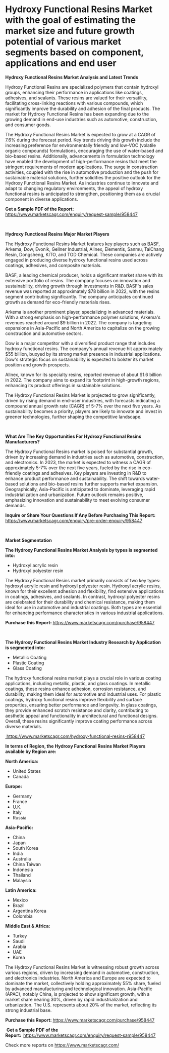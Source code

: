 <p><h1>Hydroxy Functional Resins Market with the goal of estimating the market size and future growth potential of various market segments based on component, applications and end user</h1></p><p><strong>Hydroxy Functional Resins Market Analysis and Latest Trends</strong></p>
<p><p>Hydroxy Functional Resins are specialized polymers that contain hydroxyl groups, enhancing their performance in applications like coatings, adhesives, and sealants. These resins are valued for their versatility, facilitating cross-linking reactions with various compounds, which significantly improve the durability and adhesion of the final products. The market for Hydroxy Functional Resins has been expanding due to the growing demand in end-use industries such as automotive, construction, and consumer goods.</p><p>The Hydroxy Functional Resins Market is expected to grow at a CAGR of 7.6% during the forecast period. Key trends driving this growth include the increasing preference for environmentally friendly and low-VOC (volatile organic compounds) formulations, encouraging the use of water-based and bio-based resins. Additionally, advancements in formulation technology have enabled the development of high-performance resins that meet the stringent requirements of modern applications. The surge in construction activities, coupled with the rise in automotive production and the push for sustainable material solutions, further solidifies the positive outlook for the Hydroxy Functional Resins Market. As industries continue to innovate and adapt to changing regulatory environments, the appeal of hydroxy functional resins is anticipated to strengthen, positioning them as a crucial component in diverse applications.</p></p>
<p><strong>Get a Sample PDF of the Report:&nbsp;</strong> <a href="https://www.marketscagr.com/enquiry/request-sample/958447?utm_campaign=2304&utm_medium=2&utm_source=Github&utm_content=ia&utm_term=21032025&utm_id=hydroxy-functional-resins">https://www.marketscagr.com/enquiry/request-sample/958447</a></p>
<p>&nbsp;</p>
<p><strong>Hydroxy Functional Resins Major Market Players</strong></p>
<p><p>The Hydroxy Functional Resins Market features key players such as BASF, Arkema, Dow, Evonik, Gellner Industrial, Allnex, Elementis, Sanmu, TaiChang Resin, Dongsheng, KITO, and TOD Chemical. These companies are actively engaged in producing diverse hydroxy functional resins used across coatings, adhesives, and composite materials.</p><p>BASF, a leading chemical producer, holds a significant market share with its extensive portfolio of resins. The company focuses on innovation and sustainability, driving growth through investments in R&D. BASF's sales revenue was reported at approximately $78 billion in 2022, with the resins segment contributing significantly. The company anticipates continued growth as demand for eco-friendly materials rises.</p><p>Arkema is another prominent player, specializing in advanced materials. With a strong emphasis on high-performance polymer solutions, Arkema's revenues reached around $9 billion in 2022. The company is targeting expansions in Asia-Pacific and North America to capitalize on the growing construction and automotive sectors.</p><p>Dow is a major competitor with a diversified product range that includes hydroxy functional resins. The company's annual revenue hit approximately $55 billion, buoyed by its strong market presence in industrial applications. Dow's strategic focus on sustainability is expected to bolster its market position and growth prospects.</p><p>Allnex, known for its specialty resins, reported revenue of about $1.6 billion in 2022. The company aims to expand its footprint in high-growth regions, enhancing its product offerings in sustainable solutions.</p><p>The Hydroxy Functional Resins Market is projected to grow significantly, driven by rising demand in end-user industries, with forecasts indicating a compound annual growth rate (CAGR) of 5-7% over the next five years. As sustainability becomes a priority, players are likely to innovate and invest in greener technologies, further shaping the competitive landscape.</p></p>
<p>&nbsp;</p>
<p><strong>What Are The Key Opportunities For Hydroxy Functional Resins Manufacturers?</strong></p>
<p><p>The Hydroxy Functional Resins market is poised for substantial growth, driven by increasing demand in industries such as automotive, construction, and electronics. In 2023, the market is expected to witness a CAGR of approximately 5-7% over the next five years, fueled by the rise in eco-friendly coatings and adhesives. Key players are investing in R&D to enhance product performance and sustainability. The shift towards water-based solutions and bio-based resins further supports market expansion. Geographically, Asia-Pacific is anticipated to dominate, leveraging rapid industrialization and urbanization. Future outlook remains positive, emphasizing innovation and sustainability to meet evolving consumer demands.</p></p>
<p><strong>Inquire or Share Your Questions If Any Before Purchasing This Report:</strong> <a href="https://www.marketscagr.com/enquiry/pre-order-enquiry/958447?utm_campaign=2304&utm_medium=2&utm_source=Github&utm_content=ia&utm_term=21032025&utm_id=hydroxy-functional-resins">https://www.marketscagr.com/enquiry/pre-order-enquiry/958447</a></p>
<p>&nbsp;</p>
<p><strong>Market Segmentation</strong></p>
<p><strong>The Hydroxy Functional Resins Market Analysis by types is segmented into:</strong></p>
<p><ul><li>Hydroxyl acrylic resin</li><li>Hydroxyl polyester resin</li></ul></p>
<p><p>The Hydroxy Functional Resins market primarily consists of two key types: hydroxyl acrylic resin and hydroxyl polyester resin. Hydroxyl acrylic resins, known for their excellent adhesion and flexibility, find extensive applications in coatings, adhesives, and sealants. In contrast, hydroxyl polyester resins are celebrated for their durability and chemical resistance, making them ideal for use in automotive and industrial coatings. Both types are essential for enhancing performance characteristics in various industrial applications.</p></p>
<p><strong>Purchase this Report:&nbsp;</strong><a href="https://www.marketscagr.com/purchase/958447?utm_campaign=2304&utm_medium=2&utm_source=Github&utm_content=ia&utm_term=21032025&utm_id=hydroxy-functional-resins">https://www.marketscagr.com/purchase/958447</a></p>
<p>&nbsp;</p>
<p><strong>The Hydroxy Functional Resins Market Industry Research by Application is segmented into:</strong></p>
<p><ul><li>Metallic Coating</li><li>Plastic Coating</li><li>Glass Coating</li></ul></p>
<p><p>The hydroxy functional resins market plays a crucial role in various coating applications, including metallic, plastic, and glass coatings. In metallic coatings, these resins enhance adhesion, corrosion resistance, and durability, making them ideal for automotive and industrial uses. For plastic coatings, hydroxy functional resins improve flexibility and surface properties, ensuring better performance and longevity. In glass coatings, they provide enhanced scratch resistance and clarity, contributing to aesthetic appeal and functionality in architectural and functional designs. Overall, these resins significantly improve coating performance across diverse materials.</p></p>
<p><a href="https://www.marketscagr.com/hydroxy-functional-resins-r958447?utm_campaign=2304&utm_medium=2&utm_source=Github&utm_content=ia&utm_term=21032025&utm_id=hydroxy-functional-resins">&nbsp;https://www.marketscagr.com/hydroxy-functional-resins-r958447</a></p>
<p><strong>In terms of Region, the Hydroxy Functional Resins Market Players available by Region are:</strong></p>
<p>
    <p> <strong> North America: </strong>
        <ul>
            <li>United States</li>
            <li>Canada</li>
        </ul>
        </p> 
    <p> <strong> Europe: </strong>
        <ul>
            <li>Germany</li>
            <li>France</li>
            <li>U.K.</li>
            <li>Italy</li>
            <li>Russia</li>
        </ul>
        </p> 
    <p> <strong> Asia-Pacific: </strong>
        <ul>
            <li>China</li>
            <li>Japan</li>
            <li>South Korea</li>
            <li>India</li>
            <li>Australia</li>
            <li>China Taiwan</li>
            <li>Indonesia</li>
            <li>Thailand</li>
            <li>Malaysia</li>
        </ul>
        </p> 
    <p> <strong> Latin America: </strong>
        <ul>
            <li>Mexico</li>
            <li>Brazil</li>
            <li>Argentina Korea</li>
            <li>Colombia</li>
        </ul>
        </p> 
    <p> <strong> Middle East & Africa: </strong>
        <ul>
            <li>Turkey</li>
            <li>Saudi</li>
            <li>Arabia</li>
            <li>UAE</li>
            <li>Korea</li>
        </ul>
    </p>
    </p>
<p><p>The Hydroxy Functional Resins Market is witnessing robust growth across various regions, driven by increasing demand in automotive, construction, and electronics industries. North America and Europe are expected to dominate the market, collectively holding approximately 55% share, fueled by advanced manufacturing and technological innovation. Asia-Pacific (APAC), notably China, is projected to show significant growth, with a market share nearing 30%, driven by rapid industrialization and urbanization. The U.S. represents about 20% of the market, reflecting its strong industrial base.</p></p>
<p><strong>Purchase this Report: </strong><a href="https://www.marketscagr.com/purchase/958447?utm_campaign=2304&utm_medium=2&utm_source=Github&utm_content=ia&utm_term=21032025&utm_id=hydroxy-functional-resins">https://www.marketscagr.com/purchase/958447</a></p>
<p>&nbsp;<strong>Get a Sample PDF of the Report:&nbsp;&nbsp;</strong><a href="https://www.marketscagr.com/enquiry/request-sample/958447?utm_campaign=2304&utm_medium=2&utm_source=Github&utm_content=ia&utm_term=21032025&utm_id=hydroxy-functional-resins">https://www.marketscagr.com/enquiry/request-sample/958447</a></p>
<p><strong></strong></p>
<p>Check more reports on <a href="https://www.marketscagr.com/?utm_campaign=2304&utm_medium=2&utm_source=Github&utm_content=ia&utm_term=21032025&utm_id=hydroxy-functional-resins">https://www.marketscagr.com/</a></p>